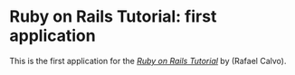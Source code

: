 # Ruby on Rails Tutorial: first application

This is the first application for the [*Ruby on Rails Tutorial*](http://railstutorials.org) by (Rafael Calvo).